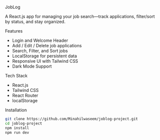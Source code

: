 
JobLog 

A React.js app for managing your job search—track applications, filter/sort by status, and stay organized.

Features
- Login and Welcome Header
- Add / Edit / Delete job applications
- Search, Filter, and Sort jobs
- LocalStorage for persistent data
- Responsive UI with Tailwind CSS
- Dark Mode Support

Tech Stack
- React.js
- Tailwind CSS
- React Router
- localStorage

Installation
```bash
git clone https://github.com/Minahilwaseem/joblog-project.git
cd joblog-project
npm install
npm run dev
